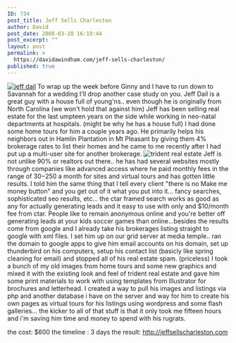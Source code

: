 ```yaml
---
ID: 734
post_title: Jeff Sells Charleston
author: David
post_date: 2008-03-28 16:19:44
post_excerpt: ""
layout: post
permalink: >
  https://davidawindham.com/jeff-sells-charleston/
published: true
---
```

<a href="http://jeffsellscharleston.com"><img src="http://davidawindham.com/images/jeff_dail.png" alt="jeff dail" /></a>
To wrap up the week before Ginny and I have to run down to Savannah for a wedding I'll drop another case study on you.  Jeff Dail is a great guy with a house full of young'ns.. even though he is originally from North Carolina (we won't hold that against him) Jeff has been selling real estate for the last umpteen years on the side while working in neo-natal departments at hospitals.  (might be why he has a house full)  I had done some home tours for him a couple years ago.  He primarily helps his neighbors out in Hamlin Plantation in Mt Pleasant by giving them 4% brokerage rates to list their homes and he came to me recently after I had put up a multi-user site for another brokerage.
<img src="http://davidawindham.com/images/trident_coupon.png" alt="trident real estate" />
Jeff is not unlike 90% or realtors out there.. he has had several websites mostly through companies like advanced access where he paid monthly fees in the range of $30-$250 a month for sites and virtual tours and has gotten little results.  I told him the same thing that I tell every client "there is no Make me money button" and you get out of it what you put into it... fancy searches, sophisticated seo results, etc... the ctar framed search works as good as any for actually generating leads and it easy to use with only and $10/month fee from ctar.  People like to remain anonymous online and you're better off generating leads at your kids soccer games than online...besides the results come from google and  I already take his brokerages listing straight to google with xml files.  I set him up on our grid server at media temple.. ran the domain to google apps to give him email accounts on his domain, set up thunderbird on his computers, setup his contact list (basicly like spring cleaning for email) and stopped all of his real estate spam. (priceless)  I took a bunch of my old images from home tours and some new graphics and mixed it with the existing look and feel of trident real estate and gave him some print materials to work with using templates from Illustrator for brochures and letterhead.  I created a way to pull his images and listings via php and another database i have on the server and way for him to create his own pages as virtual tours for his listings using wordpress and some flash galleries... the kicker to all of that stuff is that it only took me fifteen hours and i'm saving him time and money to spend with his rugrats.

the cost: $600
the timeline : 3 days
the result:  <a href="http://jeffsellscharleston.com">http://jeffsellscharleston.com </a>